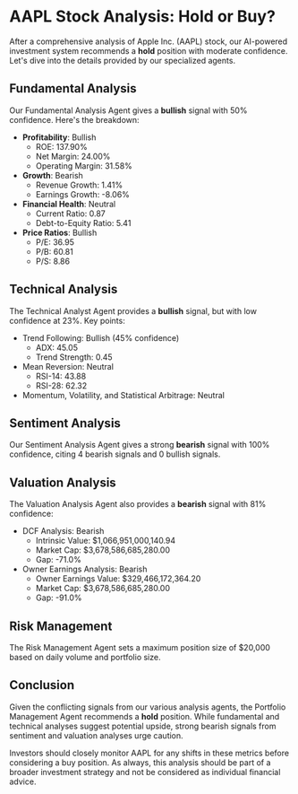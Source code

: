 # AAPL Stock Analysis: Hold or Buy?

After a comprehensive analysis of Apple Inc. (AAPL) stock, our AI-powered investment system recommends a **hold** position with moderate confidence. Let's dive into the details provided by our specialized agents.

## Fundamental Analysis

Our Fundamental Analysis Agent gives a **bullish** signal with 50% confidence. Here's the breakdown:

- **Profitability**: Bullish
  - ROE: 137.90%
  - Net Margin: 24.00%
  - Operating Margin: 31.58%
- **Growth**: Bearish
  - Revenue Growth: 1.41%
  - Earnings Growth: -8.06%
- **Financial Health**: Neutral
  - Current Ratio: 0.87
  - Debt-to-Equity Ratio: 5.41
- **Price Ratios**: Bullish
  - P/E: 36.95
  - P/B: 60.81
  - P/S: 8.86

## Technical Analysis

The Technical Analyst Agent provides a **bullish** signal, but with low confidence at 23%. Key points:

- Trend Following: Bullish (45% confidence)
  - ADX: 45.05
  - Trend Strength: 0.45
- Mean Reversion: Neutral
  - RSI-14: 43.88
  - RSI-28: 62.32
- Momentum, Volatility, and Statistical Arbitrage: Neutral

## Sentiment Analysis

Our Sentiment Analysis Agent gives a strong **bearish** signal with 100% confidence, citing 4 bearish signals and 0 bullish signals.

## Valuation Analysis

The Valuation Analysis Agent also provides a **bearish** signal with 81% confidence:

- DCF Analysis: Bearish
  - Intrinsic Value: $1,066,951,000,140.94
  - Market Cap: $3,678,586,685,280.00
  - Gap: -71.0%
- Owner Earnings Analysis: Bearish
  - Owner Earnings Value: $329,466,172,364.20
  - Market Cap: $3,678,586,685,280.00
  - Gap: -91.0%

## Risk Management

The Risk Management Agent sets a maximum position size of $20,000 based on daily volume and portfolio size.

## Conclusion

Given the conflicting signals from our various analysis agents, the Portfolio Management Agent recommends a **hold** position. While fundamental and technical analyses suggest potential upside, strong bearish signals from sentiment and valuation analyses urge caution.

Investors should closely monitor AAPL for any shifts in these metrics before considering a buy position. As always, this analysis should be part of a broader investment strategy and not be considered as individual financial advice.
